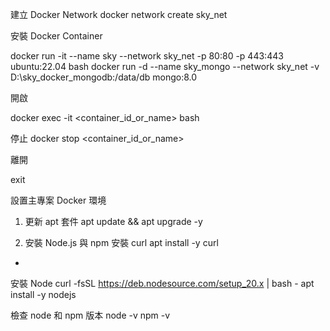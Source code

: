
建立 Docker Network
docker network create sky_net


安裝 Docker Container

docker run -it --name sky --network sky_net -p 80:80 -p 443:443 ubuntu:22.04 bash
docker run -d --name sky_mongo --network sky_net -v D:\sky_docker_mongodb:/data/db mongo:8.0



開啟

docker exec -it <container_id_or_name> bash

停止
docker stop <container_id_or_name>

離開

exit


設置主專案 Docker 環境

1. 更新 apt 套件
apt update && apt upgrade -y


2. 安裝 Node.js 與 npm
安裝 curl
apt install -y curl

-

安裝 Node
curl -fsSL https://deb.nodesource.com/setup_20.x | bash -
apt install -y nodejs


檢查 node 和 npm 版本
node -v
npm -v

